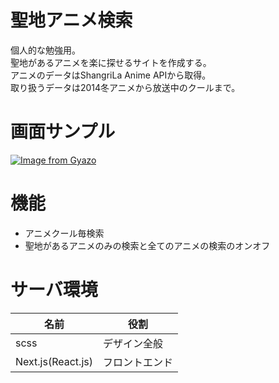 # 聖地アニメ検索
個人的な勉強用。  
聖地があるアニメを楽に探せるサイトを作成する。  
アニメのデータはShangriLa Anime APIから取得。  
取り扱うデータは2014冬アニメから放送中のクールまで。  

# 画面サンプル
[![Image from Gyazo](https://i.gyazo.com/0c8ac47156ad76f4ef227d7a89cb489d.png)](https://gyazo.com/0c8ac47156ad76f4ef227d7a89cb489d)

# 機能
- アニメクール毎検索
- 聖地があるアニメのみの検索と全てのアニメの検索のオンオフ

# サーバ環境

|名前|役割|
|---|---|
|scss|デザイン全般|
|Next.js(React.js)|フロントエンド|

